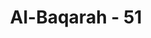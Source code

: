 ---
title: "Al-Baqarah - 51"
no: 51
arabic_no: ٥١
ayah: وَاِذْ وٰعَدْنَا مُوْسٰىٓ اَرْبَعِيْنَ لَيْلَةً ثُمَّ اتَّخَذْتُمُ الْعِجْلَ مِنْۢ بَعْدِهٖ وَاَنْتُمْ ظٰلِمُوْنَ
translation: "Dan (ingatlah) ketika Kami menjanjikan kepada Musa empat puluh malam. Kemudian kamu (Bani Israil) menjadikan (patung) anak sapi (sebagai sesembahan) setelah (kepergian)nya, dan kamu (menjadi) orang yang zalim."
tafsir: "Pada ayat ini Allah swt mengingatkan mereka kepada nikmat yang lain sesudah nikmat-nikmat-Nya yang tersebut di atas, yaitu Allah menjanjikan kepada Musa a.s. akan memberikan Taurat kepadanya, dan Allah menentukan waktunya yaitu selama 40 malam. Mereka menganggap bahwa waktu yang ditetapkan itu terlalu lama maka mereka membuat patung anak sapi dari emas dan mereka sembah. Dengan demikian mereka telah menganiaya diri mereka sendiri karena perbuatan syirik yang mereka lakukan. \n\nSikap mereka itu sangat mengherankan, sebab janji Allah kepada Nabi Musa a.s. akan menurunkan Kitab Taurat sebenarnya merupakan nikmat dan keutamaan yang amat besar bagi Bani Israil, tetapi mereka balas dengan perbuatan yang amat keji, yaitu kekafiran dan kebodohan."
---